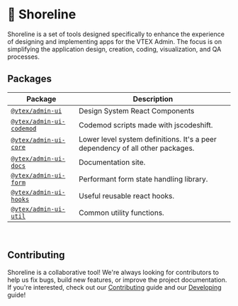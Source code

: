 # 🌊 Shoreline

Shoreline is a set of tools designed specifically to enhance the experience of designing and implementing apps for the VTEX Admin. The focus is on simplifying the application design, creation, coding, visualization, and QA processes.

## Packages

| Package                                                 | Description                                                                   |
| ------------------------------------------------------- | ----------------------------------------------------------------------------- |
| [`@vtex/admin-ui`](./packages/admin-ui)                 | Design System React Components                                                |
| [`@vtex/admin-ui-codemod`](./packages/admin-ui-codemod) | Codemod scripts made with jscodeshift.                                        |
| [`@vtex/admin-ui-core`](./packages/admin-ui-core)       | Lower level system definitions. It's a peer dependency of all other packages. |
| [`@vtex/admin-ui-docs`](./packages/admin-ui-docs)       | Documentation site.                                                           |
| [`@vtex/admin-ui-form`](./packages/admin-ui-form)       | Performant form state handling library.                                       |
| [`@vtex/admin-ui-hooks`](./packages/admin-ui-hooks)     | Useful reusable react hooks.                                                  |
| [`@vtex/admin-ui-util`](./packages/admin-ui-util)       | Common utility functions.                                                     |

<br />

## Contributing

Shoreline is a collaborative tool! We're always looking for contributors to help us fix bugs, build new features, or improve the project documentation. If you're interested, check out our [Contributing](https://admin-ui.vercel.app/documentation/developing/contributing) guide and our
[Developing](https://admin-ui.vercel.app/documentation/developing/quick-start) guide!
